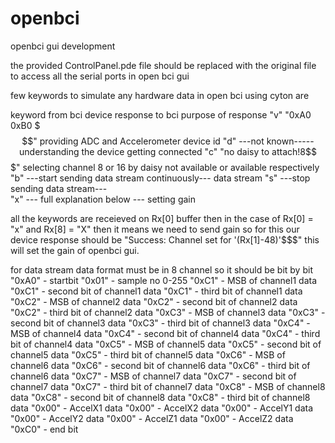 # openbci
openbci gui development

the provided ControlPanel.pde file should be replaced with the original file to access all the serial ports in open bci gui


few keywords to simulate any hardware data in open bci using cyton are

keyword from bci                      device response  to bci                                         purpose of response
"v"                                   "0xA0 0xB0 $$$"                                                 providing ADC and Accelerometer device id
"d"                                   ---not known-----                                               understanding the device getting connected
"c"                                   "no daisy to attach!8$$$"                                       selecting channel 8 or 16 by daisy not available or available respectively
"b"                                   ---start sending data stream continuously---                    data stream
"s"                                   ---stop sending data stream---  
"x"                                   --- full explanation below ---                                  setting gain


all the keywords are receieved on Rx[0] buffer then in the case of Rx[0] = "x" and Rx[8] = "X" then it means we need to send gain so for this our device response should be "Success: Channel set for '(Rx[1]-48)'$$$" this will set the gain of openbci gui.



for data stream data format must be in 8 channel so it should be bit by bit
"0xA0" - startbit
"0x01" - sample no 0-255
"0xC1" - MSB of channel1 data
"0xC1" - second bit of channel1 data
"0xC1" - third bit of channel1 data
"0xC2" - MSB of channel2 data
"0xC2" - second bit of channel2 data
"0xC2" - third bit of channel2 data
"0xC3" - MSB of channel3 data
"0xC3" - second bit of channel3 data
"0xC3" - third bit of channel3 data
"0xC4" - MSB of channel4 data
"0xC4" - second bit of channel4 data
"0xC4" - third bit of channel4 data
"0xC5" - MSB of channel5 data
"0xC5" - second bit of channel5 data
"0xC5" - third bit of channel5 data
"0xC6" - MSB of channel6 data
"0xC6" - second bit of channel6 data
"0xC6" - third bit of channel6 data
"0xC7" - MSB of channel7 data
"0xC7" - second bit of channel7 data
"0xC7" - third bit of channel7 data
"0xC8" - MSB of channel8 data
"0xC8" - second bit of channel8 data
"0xC8" - third bit of channel8 data
"0x00" - AccelX1 data
"0x00" - AccelX2 data
"0x00" - AccelY1 data
"0x00" - AccelY2 data
"0x00" - AccelZ1 data
"0x00" - AccelZ2 data
"0xC0" - end bit
      
    
